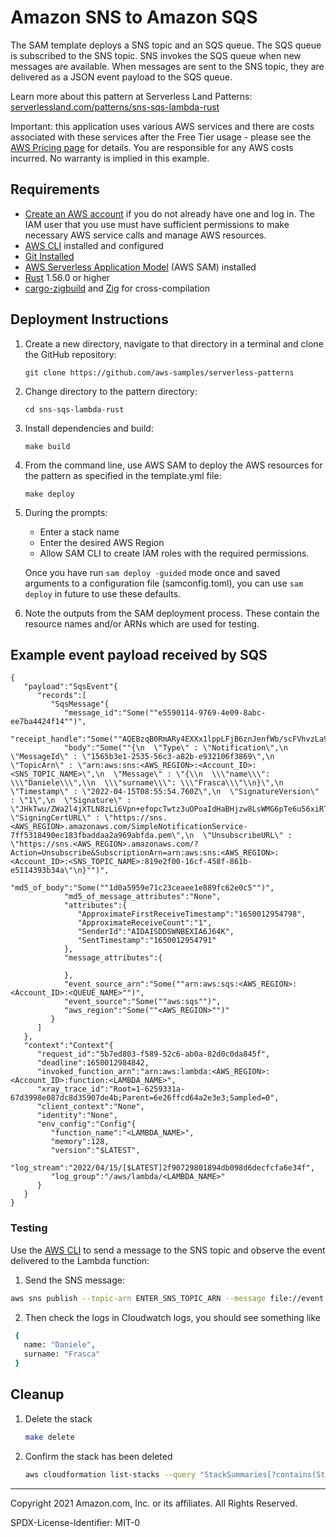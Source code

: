 # Amazon SNS to Amazon SQS

The SAM template deploys a SNS topic and an SQS queue. The SQS queue is subscribed to the SNS topic. SNS invokes the SQS queue when new messages are available. When messages are sent to the SNS topic, they are delivered as a JSON event payload to the SQS queue.

Learn more about this pattern at Serverless Land Patterns: [serverlessland.com/patterns/sns-sqs-lambda-rust](https://serverlessland.com/patterns/sns-sqs-lambda-rust)

Important: this application uses various AWS services and there are costs associated with these services after the Free Tier usage - please see the [AWS Pricing page](https://aws.amazon.com/pricing/) for details. You are responsible for any AWS costs incurred. No warranty is implied in this example.

## Requirements

* [Create an AWS account](https://portal.aws.amazon.com/gp/aws/developer/registration/index.html) if you do not already have one and log in. The IAM user that you use must have sufficient permissions to make necessary AWS service calls and manage AWS resources.
* [AWS CLI](https://docs.aws.amazon.com/cli/latest/userguide/install-cliv2.html) installed and configured
* [Git Installed](https://git-scm.com/book/en/v2/Getting-Started-Installing-Git)
* [AWS Serverless Application Model](https://docs.aws.amazon.com/serverless-application-model/latest/developerguide/serverless-sam-cli-install.html) (AWS SAM) installed
* [Rust](https://www.rust-lang.org/) 1.56.0 or higher
* [cargo-zigbuild](https://github.com/messense/cargo-zigbuild) and [Zig](https://ziglang.org/) for cross-compilation

## Deployment Instructions

1. Create a new directory, navigate to that directory in a terminal and clone the GitHub repository:
    ``` 
    git clone https://github.com/aws-samples/serverless-patterns
    ```
2. Change directory to the pattern directory:
    ```
    cd sns-sqs-lambda-rust
    ```
3. Install dependencies and build:
    ```
    make build
    ```
4. From the command line, use AWS SAM to deploy the AWS resources for the pattern as specified in the template.yml file:
    ```
    make deploy
    ```
5. During the prompts:
    * Enter a stack name
    * Enter the desired AWS Region
    * Allow SAM CLI to create IAM roles with the required permissions.

    Once you have run `sam deploy -guided` mode once and saved arguments to a configuration file (samconfig.toml), you can use `sam deploy` in future to use these defaults.

6. Note the outputs from the SAM deployment process. These contain the resource names and/or ARNs which are used for testing.

## Example event payload received by SQS

```
{
   "payload":"SqsEvent"{
      "records":[
         "SqsMessage"{
            "message_id":"Some(""e5590114-9769-4e09-8abc-ee7ba4424f14"")",
            "receipt_handle":"Some(""AQEBzqB0RmARy4EXXx1lppLFjB6znJenfWb/scFVhvzLa9+b0gXD+nQ0JrzLonrX/z0T/VgYvFaAybfAs6jhZ68Ja3VAnAA1icFq+KCC+QHS1Y/wgRycjzpvG6DsV/hkxSR6mBlnlU8nBT6HChMVRceNjO8G9Rk4Zm8nbpK+uAFFfJmzpIi/JzxmZgH1tth8NUyyj9nhYpLXHe1VVZLWAENZVFvDg4o22eFL0fptd00K5LeWADaRZ583kvbfCvRcEAxIEbm6JxUdV9sezNnBgoSztTks2M2R9YNSKcdoWQQI3XELDUEhJSiu4WXXee7Lxim5yMuGACc3xwN2TTobIvCSbuJjqL0PKmp02zn5cdqUCIIsEWqJfm75tNS9qyCNbVmIhLjkvUXOPJOc13S6OoPFviSHotY5zaRmvsIFqUe/OKA="")",
            "body":"Some(""{\n  \"Type\" : \"Notification\",\n  \"MessageId\" : \"1565b3e1-2535-56c3-a82b-e932106f3869\",\n  \"TopicArn\" : \"arn:aws:sns:<AWS_REGION>:<Account_ID>:<SNS_TOPIC_NAME>\",\n  \"Message\" : \"{\\n  \\\"name\\\": \\\"Daniele\\\",\\n  \\\"surname\\\": \\\"Frasca\\\"\\n}\",\n  \"Timestamp\" : \"2022-04-15T08:55:54.760Z\",\n  \"SignatureVersion\" : \"1\",\n  \"Signature\" : \"JHkTwu/ZWa2l4jXTLN8zLi6Vpn+efopcTwtz3uOPoaIdHaBHjzw8LsWMG6pTe6u56xiRTSYlPzVYRiyyew3rXtWVnLDyrkfcKfa3GD5IvqxaNiFg5ekWj91I9YwJ++H7ITXlOUJhAAwnkkfwIoqKgCjP2kOrnZGc5i80qvaHPsTWKR4F+UBSmk9qYxuzrJZVaeUtHRYu9I1H5TiTsUqZTrde8ailur0cQxj73w0Pn1Wv5kmrihjrC48oyETZp7o4dQlkdL2eg0ZhwSI0V/rKTiDcmzCmhMXUA56la0VW/d5fef0LRlI8IDlBlW4aKbCmW0ybevXW/+wc6XAf0rSN9g==\",\n  \"SigningCertURL\" : \"https://sns.<AWS_REGION>.amazonaws.com/SimpleNotificationService-7ff5318490ec183fbaddaa2a969abfda.pem\",\n  \"UnsubscribeURL\" : \"https://sns.<AWS_REGION>.amazonaws.com/?Action=Unsubscribe&SubscriptionArn=arn:aws:sns:<AWS_REGION>:<Account_ID>:<SNS_TOPIC_NAME>:819e2f00-16cf-458f-861b-e5114393b34a\"\n}"")",
            "md5_of_body":"Some(""1d0a5959e71c23ceaee1e889fc62e0c5"")",
            "md5_of_message_attributes":"None",
            "attributes":{
               "ApproximateFirstReceiveTimestamp":"1650012954798",
               "ApproximateReceiveCount":"1",
               "SenderId":"AIDAISDDSWNBEXIA6J64K",
               "SentTimestamp":"1650012954791"
            },
            "message_attributes":{
               
            },
            "event_source_arn":"Some(""arn:aws:sqs:<AWS_REGION>:<Account_ID>:<QUEUE_NAME>"")",
            "event_source":"Some(""aws:sqs"")",
            "aws_region":"Some(""<AWS_REGION>"")"
         }
      ]
   },
   "context":"Context"{
      "request_id":"5b7ed803-f589-52c6-ab0a-82d0c0da845f",
      "deadline":1650012984842,
      "invoked_function_arn":"arn:aws:lambda:<AWS_REGION>:<Account_ID>:function:<LAMBDA_NAME>",
      "xray_trace_id":"Root=1-6259331a-67d3998e087dc8d35907de4b;Parent=6e26ffcd64a2e3e3;Sampled=0",
      "client_context":"None",
      "identity":"None",
      "env_config":"Config"{
         "function_name":"<LAMBDA_NAME>",
         "memory":128,
         "version":"$LATEST",
         "log_stream":"2022/04/15/[$LATEST]2f90729801894db098d6decfcfa6e34f",
         "log_group":"/aws/lambda/<LAMBDA_NAME>"
      }
   }
}
```
### Testing

Use the [AWS CLI](https://aws.amazon.com/cli/) to send a message to the SNS topic and observe the event delivered to the Lambda function:

1. Send the SNS message:

```bash
aws sns publish --topic-arn ENTER_SNS_TOPIC_ARN --message file://event.json
```

2. Then check the logs in Cloudwatch logs, you should see something like

```bash
 { 
   name: "Daniele", 
   surname: "Frasca" 
 }
```

## Cleanup
 
1. Delete the stack
    ```bash
    make delete
    ```
2. Confirm the stack has been deleted
    ```bash
    aws cloudformation list-stacks --query "StackSummaries[?contains(StackName,'STACK_NAME')].StackStatus"
    ```
----
Copyright 2021 Amazon.com, Inc. or its affiliates. All Rights Reserved.

SPDX-License-Identifier: MIT-0
